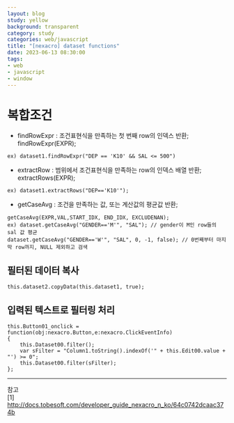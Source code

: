 ```yaml
---
layout: blog
study: yellow
background: transparent
category: study
categories: web/javascript
title: "[nexacro] dataset functions"
date: 2023-06-13 08:30:00
tags:
- web
- javascript
- window
---
```




# 복합조건

- findRowExpr : 조건표현식을 만족하는 첫 번째 row의 인덱스 반환; findRowExpr(EXPR);
```
ex) dataset1.findRowExpr("DEP == 'K10' && SAL <= 500")
```
- extractRow : 범위에서 조건표현식을 만족하는 row의 인덱스 배열 반환; extractRows(EXPR);
```
ex) dataset1.extractRows("DEP=='K10'");
```
- getCaseAvg : 조건을 만족하는 값, 또는 계산값의 평균값 반환;
```  
getCaseAvg(EXPR,VAL,START_IDX, END_IDX, EXCLUDENAN);
ex) dataset.getCaseAvg("GENDER=='M'", "SAL"); // gender이 M인 row들의 sal 값 평균
dataset.getCaseAvg("GENDER=='W'", "SAL", 0, -1, false); // 0번째부터 마지막 row까지, NULL 제외하고 검색
```

## 필터된 데이터 복사
```
this.dataset2.copyData(this.dataset1, true);
```

## 입력된 텍스트로 필터링 처리
```
this.Button01_onclick = function(obj:nexacro.Button,e:nexacro.ClickEventInfo)
{
    this.Dataset00.filter();
    var sFilter = "Column1.toString().indexOf('" + this.Edit00.value + "') >= 0";
    this.Dataset00.filter(sFilter);
};
```

---
참고  
[1] http://docs.tobesoft.com/developer_guide_nexacro_n_ko/64c0742dcaac374b